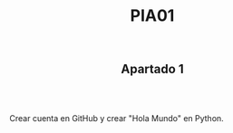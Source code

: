 <center><h1>PIA01</h1>
<br>
<h2> Apartado 1</h2>
<br><br></center>
<p> Crear cuenta en GitHub y crear "Hola Mundo" en Python.</p>

